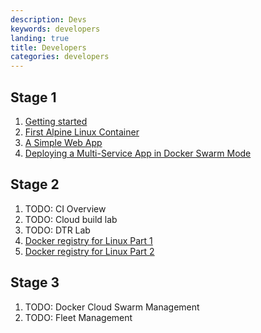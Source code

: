 ```yaml
---
description: Devs
keywords: developers
landing: true
title: Developers
categories: developers
---
```

  <h2>Stage 1</h2>
  <div>
  <ol>
    <li><a href="./helloworld">Getting started</a></li>
    <li><a href="./alpine">First Alpine Linux Container</a></li>
    <li><a href="./webapps">A Simple Web App</a></li>
    <li><a href="./swarm-stack-intro">Deploying a Multi-Service App in Docker Swarm Mode</a></li>
  </ol>
  </div>

  <h2>Stage 2</h2>
  <ol>
    <li>TODO: CI Overview</li>
    <li>TODO: Cloud build lab</li>
    <li>TODO: DTR Lab</li>
    <li><a href="./linux-registry-part1">Docker registry for Linux Part 1</a></li>
    <li><a href="./linux-registry-part2">Docker registry for Linux Part 2</a></li>
  </ol>
  <h2>Stage 3</h2>
  <ol>
    <li>TODO: Docker Cloud Swarm Management</li>
  	<li>TODO: Fleet Management</li>
  </ol>
